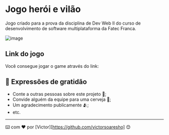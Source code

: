 # Jogo herói e vilão

Jogo criado para a prova da disciplina de Dev Web II do curso de desenvolvimento de software multiplataforma da Fatec Franca.

![image](https://github.com/victorsoaresho/Prova-Dev-Web-II/assets/136899628/7af28b8c-7198-4060-8ad5-e2c997b2fe13)

## Link do jogo

Você consegue jogar o game através do link:

## 🎁 Expressões de gratidão

* Conte a outras pessoas sobre este projeto 📢;
* Convide alguém da equipe para uma cerveja 🍺;
* Um agradecimento publicamente 🫂;
* etc.

---
⌨️ com ❤️ por [Victor][https://github.com/victorsoaresho] 😊
